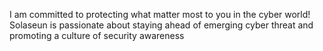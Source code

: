 I am committed to protecting what matter most to you in the cyber world!
Solaseun is passionate about staying ahead of emerging cyber threat and promoting a culture of security awareness
